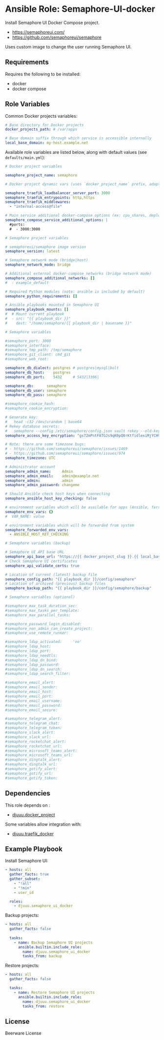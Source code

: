 Ansible Role: Semaphore-UI-docker
=================================

Install Semaphore UI Docker Compose project.

- https://semaphoreui.com/
- https://github.com/semaphoreui/semaphore

Uses custom image to change the user running Semaphore UI.

Requirements
------------

Requires the following to be installed:
- docker
- docker compose

Role Variables
--------------

Common Docker projects variables:

```yaml
# Base directory for Docker projects
docker_projects_path: # /var/apps

# Base domain suffix through which service is accessible internally
local_base_domain: my-host.example.net
```

Available role variables are listed below, along with default values (see `defaults/main.yml`):

```yaml
# Docker project variables

semaphore_project_name: semaphore

# Docker project dynamic vars (uses `docker_project_name` prefix, adapt if overridden)

semaphore_traefik_loadbalancer_server_port: 3000
semaphore_traefik_entrypoints: http,https
semaphore_traefik_middlewares:
  - "internal-access@file"

# Main service additional docker-compose options (ex: cpu_shares, deploy, ...)
semaphore_compose_service_additional_options: |
  #ports:
  #  - 3000:3000
```

```yaml
# Semaphore project variables

# semaphoreui/semaphore image version
semaphore_version: latest

# Semaphore network mode (bridge|host)
semaphore_network_mode: bridge

# Additional external docker-compose networks (bridge network mode)
semaphore_compose_additional_networks: []
#  - example_default

# Required Python modules (note: ansible is included by default)
semaphore_python_requirements: []

# Ansible playbooks mounted in Semaphore UI
semaphore_playbook_mounts: []
#  # Mount current playbook
#  - src: "{{ playbook_dir }}"
#    dest: "/home/semaphore/{{ playbook_dir | basename }}"
```

```yaml
# Semaphore variables

#semaphore_port: 3000
#semaphore_interface:
#semaphore_tmp_path: /tmp/semaphore
#semaphore_git_client: cmd_git
#semaphore_web_root:

semaphore_db_dialect: postgres # postgres|mysql|bolt
semaphore_db_host:    postgres
semaphore_db_port:    5432     # 5432|3306|

semaphore_db:      semaphore
semaphore_db_user: semaphore
semaphore_db_pass: semaphore

#semaphore_cookie_hash:
#semaphore_cookie_encryption:

# Generate key:
#   head -c32 /dev/urandom | base64
# Rekey database secrets:
#   semaphore --config /etc/semaphore/config.json vault rekey --old-key <previous-encryption-key>
semaphore_access_key_encryption: "gs72mPntFATGJs9qK0pQ0rKtfidlexiMjYCH9gWKhTU="

# Note: there are some timezone bugs:
# - https://github.com/semaphoreui/semaphore/issues/1469
# - https://github.com/semaphoreui/semaphore/issues/974
semaphore_timezone: UTC

# Administrator account
semaphore_admin_name:     Admin
semaphore_admin_email:    admin@example.net
semaphore_admin:          admin
semaphore_admin_password: changeme

# Should Ansible check host keys when connecting
semaphore_ansible_host_key_checking: false

# environment variables which will be available for apps (Ansible, Terraform, etc).
semaphore_env_vars: {}
#  VAR_NAME: value

# environment variables which will be forwarded from system
semaphore_forwarded_env_vars:
  - ANSIBLE_HOST_KEY_CHECKING
```

```yaml
# Semaphore variables (backup)

# Semaphore UI API base URL
semaphore_api_base_url: "https://{{ docker_project_slug }}.{{ local_base_domain }}/api"
# Check Semaphore UI certificates
semaphore_api_validate_certs: true

# Location of current (latest) backup file
semaphore_config_path: "{{ playbook_dir }}/config/semaphore"
# Location of archived (previous) backup files
semaphore_backup_path: "{{ playbook_dir }}/config/semaphore/backup"
```

```yaml
# Semaphore variables (optional)

#semaphore_max_task_duration_sec:
#semaphore_max_tasks_per_template:
#semaphore_max_parallel_tasks:

#semaphore_password_login_disabled:
#semaphore_non_admin_can_create_project:
#semaphore_use_remote_runner:

#semaphore_ldap_activated:     'no'
#semaphore_ldap_host:
#semaphore_ldap_port:
#semaphore_ldap_needtls:
#semaphore_ldap_dn_bind:
#semaphore_ldap_password:
#semaphore_ldap_dn_search:
#semaphore_ldap_search_filter:

#semaphore_email_alert:
#semaphore_email_sender:
#semaphore_email_host:
#semaphore_email_port:
#semaphore_email_username:
#semaphore_email_password:
#semaphore_email_secure:

#semaphore_telegram_alert:
#semaphore_telegram_chat:
#semaphore_telegram_token:
#semaphore_slack_alert:
#semaphore_slack_url:
#semaphore_rocketchat_alert:
#semaphore_rocketchat_url:
#semaphore_microsoft_teams_alert:
#semaphore_microsoft_teams_url:
#semaphore_dingtalk_alert:
#semaphore_dingtalk_url:
#semaphore_gotify_alert:
#semaphore_gotify_url:
#semaphore_gotify_token:
```

Dependencies
------------

This role depends on :
- [djuuu.docker_project](https://github.com/Djuuu/ansible-role-docker-project)

Some variables allow integration with:
- [djuuu.traefik_docker](https://github.com/Djuuu/ansible-role-traefik-docker)

Example Playbook
----------------

Install Semaphore UI:
```yaml
- hosts: all
  gather_facts: true
  gather_subset:
    - "!all"
    - "!min"
    - user_id

  roles:
    - djuuu.semaphore_ui_docker
```

Backup projects:
```yaml
- hosts: all
  gather_facts: false
  
  tasks:
    - name: Backup Semaphore UI projects
      ansible.builtin.include_role:
        name: djuuu.semaphore_ui_docker
        tasks_from: backup
```

Restore projects:
```yaml
- hosts: all
  gather_facts: false

  tasks:
    - name: Restore Semaphore UI projects
      ansible.builtin.include_role:
        name: djuuu.semaphore_ui_docker
        tasks_from: restore
```

License
-------

Beerware License
